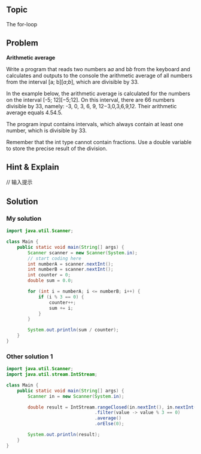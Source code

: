 ## Topic
The for-loop

## Problem
**Arithmetic average**

Write a program that reads two numbers a*a* and b*b* from the keyboard and calculates and outputs to the console the arithmetic average of all numbers from the interval [a; b][*a*;*b*], which are divisible by 33.

In the example below, the arithmetic average is calculated for the numbers on the interval [-5; 12][−5;12]. On this interval, there are 66 numbers divisible by 33, namely: -3, 0, 3, 6, 9, 12−3,0,3,6,9,12. Their arithmetic average equals 4.54.5.

The program input contains intervals, which always contain at least one number, which is divisible by 33.

Remember that the int type cannot contain fractions. Use a double variable to store the precise result of the division.

## Hint & Explain
// 输入提示

## Solution
### My solution
```java
import java.util.Scanner;

class Main {
    public static void main(String[] args) {
        Scanner scanner = new Scanner(System.in);
        // start coding here
        int numberA = scanner.nextInt();
        int numberB = scanner.nextInt();
        int counter = 0;
        double sum = 0.0;

        for (int i = numberA; i <= numberB; i++) {
            if (i % 3 == 0) {
                counter++;
                sum += i;
            }
        }

        System.out.println(sum / counter);
    }
}
```
### Other solution 1
```java
import java.util.Scanner;
import java.util.stream.IntStream;

class Main {
    public static void main(String[] args) {
        Scanner in = new Scanner(System.in);

        double result = IntStream.rangeClosed(in.nextInt(), in.nextInt())
                                 .filter(value -> value % 3 == 0)
                                 .average()
                                 .orElse(0);

        System.out.println(result);
    }
}
```

